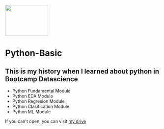 <img src="https://upload.wikimedia.org/wikipedia/commons/thumb/f/f8/Python_logo_and_wordmark.svg/1280px-Python_logo_and_wordmark.svg.png" width="140" height="100">

# Python-Basic
## This is my history when I learned about python in Bootcamp Datascience
- Python Fundamental Module
- Python EDA Module
- Python Regresion Module
- Python Clasification Module
- Python ML Module

If you can't open, you can visit [my drive](https://drive.google.com/drive/folders/1Cpw3nJteUelYx5CRgPJ4TR9kxBr06cuU?usp=sharing)
